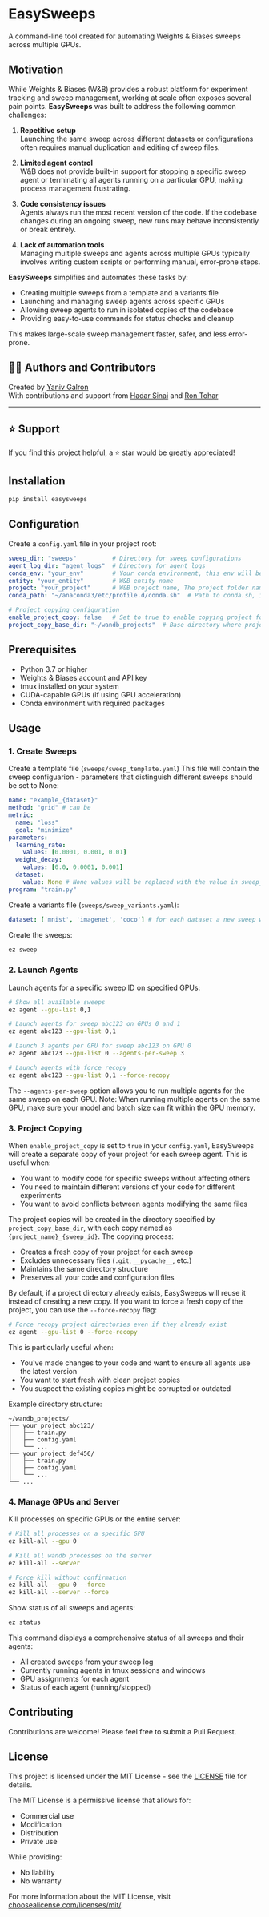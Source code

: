# EasySweeps

A command-line tool created for automating Weights & Biases sweeps across multiple GPUs. 

## Motivation

While Weights & Biases (W&B) provides a robust platform for experiment tracking and sweep management, working at scale often exposes several pain points. **EasySweeps** was built to address the following common challenges:

1. **Repetitive setup**  
   Launching the same sweep across different datasets or configurations often requires manual duplication and editing of sweep files.

2. **Limited agent control**  
   W&B does not provide built-in support for stopping a specific sweep agent or terminating all agents running on a particular GPU, making process management frustrating.

3. **Code consistency issues**  
   Agents always run the most recent version of the code. If the codebase changes during an ongoing sweep, new runs may behave inconsistently or break entirely.

4. **Lack of automation tools**  
   Managing multiple sweeps and agents across multiple GPUs typically involves writing custom scripts or performing manual, error-prone steps.

**EasySweeps** simplifies and automates these tasks by:
- Creating multiple sweeps from a template and a variants file
- Launching and managing sweep agents across specific GPUs
- Allowing sweep agents to run in isolated copies of the codebase
- Providing easy-to-use commands for status checks and cleanup

This makes large-scale sweep management faster, safer, and less error-prone.

## 👨‍💻 Authors and Contributors

Created by [Yaniv Galron](https://github.com/YanivDorGalron)  
With contributions and support from [Hadar Sinai](https://github.com/hadarsi320) and [Ron Tohar](https://github.com/rontohar1)

---

## ⭐ Support

If you find this project helpful, a ⭐ star would be greatly appreciated!

## Installation

```bash
pip install easysweeps
```

## Configuration

Create a `config.yaml` file in your project root:

```yaml
sweep_dir: "sweeps"          # Directory for sweep configurations
agent_log_dir: "agent_logs"  # Directory for agent logs
conda_env: "your_env"        # Your conda environment, this env will be used when running agents
entity: "your_entity"        # W&B entity name
project: "your_project"      # W&B project name, The project folder name
conda_path: "~/anaconda3/etc/profile.d/conda.sh"  # Path to conda.sh, in some machines you can run locate conda

# Project copying configuration
enable_project_copy: false   # Set to true to enable copying project for each agent
project_copy_base_dir: "~/wandb_projects"  # Base directory where project copies will be created
```

## Prerequisites

- Python 3.7 or higher
- Weights & Biases account and API key
- tmux installed on your system
- CUDA-capable GPUs (if using GPU acceleration)
- Conda environment with required packages

## Usage

### 1. Create Sweeps

Create a template file (`sweeps/sweep_template.yaml`)
This file will contain the sweep configuarion - parameters that distinguish different sweeps should be set to None:
```yaml
name: "example_{dataset}"
method: "grid" # can be 
metric:
  name: "loss"
  goal: "minimize"
parameters:
  learning_rate:
    values: [0.0001, 0.001, 0.01]
  weight_decay:
    values: [0.0, 0.0001, 0.001]
  dataset:
    value: None # None values will be replaced with the value in sweep_varaints.yaml
program: "train.py" 
```

Create a variants file (`sweeps/sweep_variants.yaml`):
```yaml
dataset: ['mnist', 'imagenet', 'coco'] # for each dataset a new sweep will be created
```

Create the sweeps:
```bash
ez sweep
```

### 2. Launch Agents

Launch agents for a specific sweep ID on specified GPUs:
```bash
# Show all available sweeps
ez agent --gpu-list 0,1

# Launch agents for sweep abc123 on GPUs 0 and 1
ez agent abc123 --gpu-list 0,1

# Launch 3 agents per GPU for sweep abc123 on GPU 0
ez agent abc123 --gpu-list 0 --agents-per-sweep 3

# Launch agents with force recopy
ez agent abc123 --gpu-list 0,1 --force-recopy
```

The `--agents-per-sweep` option allows you to run multiple agents for the same sweep on each GPU.
Note: When running multiple agents on the same GPU, make sure your model and batch size can fit within the GPU memory.

### 3. Project Copying

When `enable_project_copy` is set to `true` in your `config.yaml`, EasySweeps will create a separate copy of your project for each sweep agent. This is useful when:

- You want to modify code for specific sweeps without affecting others
- You need to maintain different versions of your code for different experiments
- You want to avoid conflicts between agents modifying the same files

The project copies will be created in the directory specified by `project_copy_base_dir`, with each copy named as `{project_name}_{sweep_id}`. The copying process:

- Creates a fresh copy of your project for each sweep
- Excludes unnecessary files (`.git`, `__pycache__`, etc.)
- Maintains the same directory structure
- Preserves all your code and configuration files

By default, if a project directory already exists, EasySweeps will reuse it instead of creating a new copy. If you want to force a fresh copy of the project, you can use the `--force-recopy` flag:

```bash
# Force recopy project directories even if they already exist
ez agent --gpu-list 0 --force-recopy
```

This is particularly useful when:
- You've made changes to your code and want to ensure all agents use the latest version
- You want to start fresh with clean project copies
- You suspect the existing copies might be corrupted or outdated

Example directory structure:
```
~/wandb_projects/
├── your_project_abc123/
│   ├── train.py
│   ├── config.yaml
│   └── ...
├── your_project_def456/
│   ├── train.py
│   ├── config.yaml
│   └── ...
└── ...
```

### 4. Manage GPUs and Server

Kill processes on specific GPUs or the entire server:
```bash
# Kill all processes on a specific GPU
ez kill-all --gpu 0

# Kill all wandb processes on the server
ez kill-all --server

# Force kill without confirmation
ez kill-all --gpu 0 --force
ez kill-all --server --force
```

Show status of all sweeps and agents:
```bash
ez status
```

This command displays a comprehensive status of all sweeps and their agents:
- All created sweeps from your sweep log
- Currently running agents in tmux sessions and windows
- GPU assignments for each agent
- Status of each agent (running/stopped)

## Contributing

Contributions are welcome! Please feel free to submit a Pull Request.

## License

This project is licensed under the MIT License - see the [LICENSE](LICENSE) file for details.

The MIT License is a permissive license that allows for:
- Commercial use
- Modification
- Distribution
- Private use

While providing:
- No liability
- No warranty

For more information about the MIT License, visit [choosealicense.com/licenses/mit/](https://choosealicense.com/licenses/mit/). 
